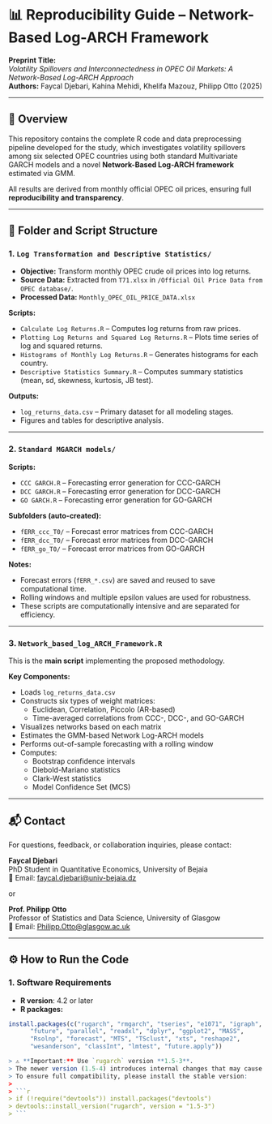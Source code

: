 # 📊 Reproducibility Guide – Network-Based Log-ARCH Framework

**Preprint Title:**  
_Volatility Spillovers and Interconnectedness in OPEC Oil Markets: A Network-Based Log-ARCH Approach_  
**Authors:** Faycal Djebari, Kahina Mehidi, Khelifa Mazouz, Philipp Otto (2025)

---

## 📄 Overview

This repository contains the complete R code and data preprocessing pipeline developed for the study, which investigates volatility spillovers among six selected OPEC countries using both standard Multivariate GARCH models and a novel **Network-Based Log-ARCH framework** estimated via GMM.

All results are derived from monthly official OPEC oil prices, ensuring full **reproducibility and transparency**.

---

## 📁 Folder and Script Structure

### 1. `Log Transformation and Descriptive Statistics/`

- **Objective:** Transform monthly OPEC crude oil prices into log returns.
- **Source Data:** Extracted from `T71.xlsx` in `/Official Oil Price Data from OPEC database/`.
- **Processed Data:** `Monthly_OPEC_OIL_PRICE_DATA.xlsx`

**Scripts:**

- `Calculate Log Returns.R` – Computes log returns from raw prices.
- `Plotting Log Returns and Squared Log Returns.R` – Plots time series of log and squared returns.
- `Histograms of Monthly Log Returns.R` – Generates histograms for each country.
- `Descriptive Statistics Summary.R` – Computes summary statistics (mean, sd, skewness, kurtosis, JB test).

**Outputs:**

- `log_returns_data.csv` – Primary dataset for all modeling stages.
- Figures and tables for descriptive analysis.

---

### 2. `Standard MGARCH models/`

**Scripts:**

- `CCC GARCH.R` – Forecasting error generation for CCC-GARCH
- `DCC GARCH.R` – Forecasting error generation for DCC-GARCH
- `GO GARCH.R` – Forecasting error generation for GO-GARCH

**Subfolders (auto-created):**

- `fERR_ccc_T0/` – Forecast error matrices from CCC-GARCH
- `fERR_dcc_T0/` – Forecast error matrices from DCC-GARCH
- `fERR_go_T0/` – Forecast error matrices from GO-GARCH

**Notes:**

- Forecast errors (`fERR_*.csv`) are saved and reused to save computational time.
- Rolling windows and multiple epsilon values are used for robustness.
- These scripts are computationally intensive and are separated for efficiency.

---

### 3. `Network_based_log_ARCH_Framework.R`

This is the **main script** implementing the proposed methodology.

**Key Components:**

- Loads `log_returns_data.csv`
- Constructs six types of weight matrices:
  - Euclidean, Correlation, Piccolo (AR-based)
  - Time-averaged correlations from CCC-, DCC-, and GO-GARCH
- Visualizes networks based on each matrix
- Estimates the GMM-based Network Log-ARCH models
- Performs out-of-sample forecasting with a rolling window
- Computes:
  - Bootstrap confidence intervals
  - Diebold-Mariano statistics
  - Clark-West statistics
  - Model Confidence Set (MCS)

---

## 📬 Contact

For questions, feedback, or collaboration inquiries, please contact:

**Faycal Djebari**  
PhD Student in Quantitative Economics, University of Bejaia  
📧 Email: [faycal.djebari@univ-bejaia.dz](mailto:faycal.djebari@univ-bejaia.dz)

or

**Prof. Philipp Otto**  
Professor of Statistics and Data Science, University of Glasgow  
📧 Email: [Philipp.Otto@glasgow.ac.uk](mailto:Philipp.Otto@glasgow.ac.uk)

---

## ⚙️ How to Run the Code

### 1. Software Requirements

- **R version**: 4.2 or later
- **R packages:**

````r
install.packages(c("rugarch", "rmgarch", "tseries", "e1071", "igraph", "MCS",
      "future", "parallel", "readxl", "dplyr", "ggplot2", "MASS",
      "Rsolnp", "forecast", "MTS", "TSclust", "xts", "reshape2",
      "wesanderson", "classInt", "lmtest", "future.apply"))

> ⚠️ **Important:** Use `rugarch` version **1.5-3**.
> The newer version (1.5-4) introduces internal changes that may cause errors when extracting covariance matrices (`rcov`) from **GO-GARCH** models.
> To ensure full compatibility, please install the stable version:
>
> ```r
> if (!require("devtools")) install.packages("devtools")
> devtools::install_version("rugarch", version = "1.5-3")
> ```


````
